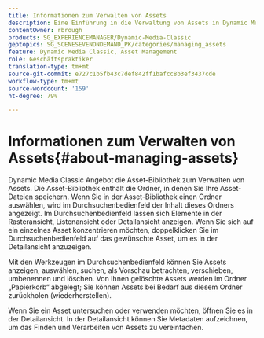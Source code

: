 ```yaml
---
title: Informationen zum Verwalten von Assets
description: Eine Einführung in die Verwaltung von Assets in Dynamic Media Classic
contentOwner: rbrough
products: SG_EXPERIENCEMANAGER/Dynamic-Media-Classic
geptopics: SG_SCENESEVENONDEMAND_PK/categories/managing_assets
feature: Dynamic Media Classic, Asset Management
role: Geschäftspraktiker
translation-type: tm+mt
source-git-commit: e727c1b5fb43c7def842ff1bafcc8b3ef3437cde
workflow-type: tm+mt
source-wordcount: '159'
ht-degree: 79%

---
```



# Informationen zum Verwalten von Assets{#about-managing-assets}

Dynamic Media Classic Angebot die Asset-Bibliothek zum Verwalten von Assets. Die Asset-Bibliothek enthält die Ordner, in denen Sie Ihre Asset-Dateien speichern. Wenn Sie in der Asset-Bibliothek einen Ordner auswählen, wird im Durchsuchenbedienfeld der Inhalt dieses Ordners angezeigt. Im Durchsuchenbedienfeld lassen sich Elemente in der Rasteransicht, Listenansicht oder Detailansicht anzeigen. Wenn Sie sich auf ein einzelnes Asset konzentrieren möchten, doppelklicken Sie im Durchsuchenbedienfeld auf das gewünschte Asset, um es in der Detailansicht anzuzeigen.

Mit den Werkzeugen im Durchsuchenbedienfeld können Sie Assets anzeigen, auswählen, suchen, als Vorschau betrachten, verschieben, umbenennen und löschen. Von Ihnen gelöschte Assets werden im Ordner „Papierkorb“ abgelegt; Sie können Assets bei Bedarf aus diesem Ordner zurückholen (wiederherstellen).

Wenn Sie ein Asset untersuchen oder verwenden möchten, öffnen Sie es in der Detailansicht. In der Detailansicht können Sie Metadaten aufzeichnen, um das Finden und Verarbeiten von Assets zu vereinfachen.
